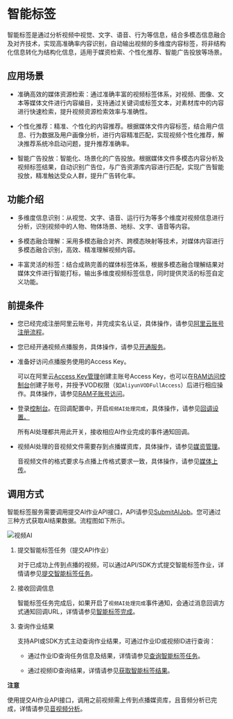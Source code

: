 智能标签 
=========================

智能标签是通过分析视频中视觉、文字、语音、行为等信息，结合多模态信息融合及对齐技术，实现高准确率内容识别，自动输出视频的多维度内容标签，将非结构化信息转化为结构化信息，适用于媒资检索、个性化推荐、智能广告投放等场景。

应用场景 
-------------------------

* 准确高效的媒体资源检索：通过准确丰富的视频标签体系，对视频、图像、文本等媒体文件进行内容编目，支持通过关键词或标签文本，对素材库中的内容进行快速检索，提升视频资源检索效率与准确性。

  

* 个性化推荐：精准、个性化的内容推荐。根据媒体文件内容标签，结合用户信息、行为数据及用户画像分析，进行内容精准匹配，实现视频个性化推荐，解决推荐系统冷启动问题，提升推荐准确率。

  

* 智能广告投放：智能化、场景化的广告投放。根据媒体文件多模态内容分析及视频标签结果，自动识别广告位，与广告资源库内容进行匹配，实现广告智能投放，精准触达受众人群，提升广告转化率。

  




功能介绍 
-------------------------

* 多维度信息识别：从视觉、文字、语音、运行行为等多个维度对视频信息进行分析，识别视频中的人物、物体场景、地标、文字、语音等内容。

  

* 多模态融合理解：采用多模态融合对齐、跨模态映射等技术，对媒体内容进行多模态融合识别，高效、精准理解视频内容。

  

* 丰富灵活的标签：结合成熟完善的媒体标签体系，根据多模态融合理解结果对媒体文件进行智能打标，输出多维度视频标签信息，同时提供灵活的标签自定义功能。

  




前提条件 
-------------------------

* 您已经完成注册阿里云账号，并完成实名认证，具体操作，请参见[阿里云账号注册流程](https://help.aliyun.com/document_detail/37195.html?spm=a2c4g.11186623.2.14.12df7fa2nQ91tM#concept-gpr-axx-wdb)。

  

* 您已经开通视频点播服务，具体操作，请参见[开通服务](/cn.zh-CN/快速入门/开始使用视频点播.md)。

  

* 准备好访问点播服务使用的Access Key。

  可以在阿里云[Access Key管理](https://ak-console.aliyun.com/?spm=5176.doc57741.2.8.uLYY2M#/accesskey)创建主账号Access Key，也可以在[RAM访问控制台](https://ram.console.aliyun.com/?spm=5176.doc57741.2.2.fQnI2T#/user/list)创建子账号，并授予VOD权限（如`AliyunVODFullAccess`）后进行相应操作。具体操作，请参见[RAM子账号访问](/cn.zh-CN/开发指南/账号和授权/RAM子账号访问.md)。
  

* 登录[控制台](https://vod.console.aliyun.com/?spm=5176.12818093.products-recent.dvod.5db816d0ZWsSPo#/settings/callback)。在回调配置中，开启`视频AI处理完成`，具体操作，请参见[回调设置。](/cn.zh-CN/控制台指南/配置管理/回调设置.md)

  所有AI处理都共用此开关，接收相应AI作业完成的事件通知回调。
  

* 视频AI处理的音视频文件需要存到点播媒资库，具体操作，请参见[媒资管理](/cn.zh-CN/控制台指南/媒资库/媒资管理.md)。

  音视频文件的格式要求与点播上传格式要求一致，具体操作，请参见[媒体上传](/cn.zh-CN/开发指南/媒体上传/概述.md)。
  




调用方式 
-------------------------

智能标签服务需要调用提交AI作业API接口，API请参见[SubmitAIJob](/cn.zh-CN/服务端API/视频AI/提交AI作业.md)。您可通过三种方式获取AI结果数据。流程图如下所示。

![视频AI](//static-aliyun-doc.oss-cn-hangzhou.aliyuncs.com/assets/img/zh-CN/2163593061/p177541.png)

1. 提交智能标签任务（提交API作业）

   对于已成功上传到点播的视频，可以通过API/SDK方式提交智能标签作业，详情请参见[提交智能标签任务](https://help.aliyun.com/document_detail/122125.html?spm=a2c4g.11186623.6.837.522c7853QiPVpf)。
   

2. 接收回调信息

   智能标签任务完成后，如果开启了`视频AI处理完成`事件通知，会通过消息回调方式通知回调URL，详情请参见[智能标签完成](https://help.aliyun.com/document_detail/124909.html?spm=a2c4g.11186623.6.647.332b12e9EE8Uik)。
   

3. 查询作业结果

   支持API或SDK方式主动查询作业结果，可通过作业ID或视频ID进行查询：
   * 通过作业ID查询任务信息及结果，详情请参见[查询智能标签任务](https://help.aliyun.com/document_detail/122126.html?spm=a2c4g.11186623.6.838.48ed1d9ahz3n2N)。

     
   
   * 通过视频ID查询结果，详情请参见[获取智能标签结果](https://help.aliyun.com/document_detail/119158.html?spm=a2c4g.11186623.6.839.c8812502PwuerX)。

     
   

   



**注意**

使用提交AI作业API接口，调用之前视频需上传到点播媒资库，且音频分析已完成，详情请参见[音视频分析](/cn.zh-CN/开发指南/事件通知/事件列表/音视频分析完成.md)。
